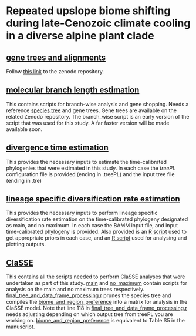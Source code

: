 # Repeated upslope biome shifting during late-Cenozoic climate cooling in a diverse alpine plant clade     

## [gene trees and alignments](https://zenodo.org/record/8408326)
Follow [this link](https://zenodo.org/record/8408326) to the zenodo repository.

## [molecular branch length estimation](https://github.com/pebgroup/alpine_saxifraga/tree/main/molecular_branch_length_estimation)
This contains scripts for branch-wise analysis and gene shopping. Needs a reference [species tree](https://github.com/pebgroup/alpine_saxifraga/blob/main/molecular_branch_length_estimation/species_tree_rooted.tre) and gene trees. Gene trees are available on the related Zenodo repository. The branch_wise script is an early version of the script that was used for this study. A far faster version will be made available soon. 

## [divergence time estimation](https://github.com/pebgroup/alpine_saxifraga/tree/main/divergence_time_estimation)
This provides the necessary inputs to estimate the time-calibrated phylogenies that were estimated in this study. In each case the *treePL* configuration file is provided (ending in .treePL) and the input tree file (ending in .tre)

## [lineage specific diversification rate estimation](https://github.com/pebgroup/alpine_saxifraga/tree/main/lineage_specific_diversification_rate_estimation)
This provides the necessary inputs to perform lineage specific diversification rate estimation on the time-calibrated phylogeny designated as main, and no maximum. In each case the BAMM input file, and input time-calibrated phylogeny is provided. Also provided is an [R script](https://github.com/pebgroup/alpine_saxifraga/blob/main/lineage_specific_diversification_rate_estimation/set_priors.R) used to get appropriate priors in each case, and an [R script](https://github.com/pebgroup/alpine_saxifraga/blob/main/lineage_specific_diversification_rate_estimation/bamm_analysis.R) used for analysing and plotting outputs.

## [ClaSSE](https://github.com/pebgroup/alpine_saxifraga/tree/main/ClaSSE) 
This contains all the scripts needed to perform ClaSSE analyses that were undertaken as part of this study. [main](https://github.com/pebgroup/alpine_saxifraga/tree/main/ClaSSE/main) and [no_maximum](https://github.com/pebgroup/alpine_saxifraga/tree/main/ClaSSE/no_maximum) contain scripts for analysis on the main and no maximum trees respectively. [final_tree_and_data_frame_processing.r](https://github.com/pebgroup/alpine_saxifraga/blob/main/ClaSSE/final_tree_and_data_frame_processing.r) prunes the species tree and compiles the [biome_and_region_preference](https://github.com/pebgroup/alpine_saxifraga/blob/main/ClaSSE/biome_region.csv) into a matrix for analysis in the ClaSSE model. Note that line 118 in [final_tree_and_data_frame_processing.r](https://github.com/pebgroup/alpine_saxifraga/blob/main/ClaSSE/final_tree_and_data_frame_processing.r) needs adjusting depending on which output tree from treePL you are working on. [biome_and_region_preference](https://github.com/pebgroup/alpine_saxifraga/blob/main/ClaSSE/biome_region.csv) is equivalent to Table S5 in the manuscript.  


